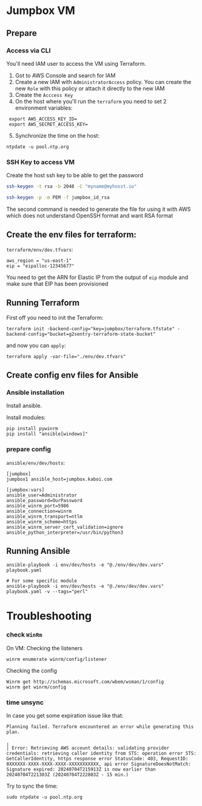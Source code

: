 # Jumpbox VM


## Prepare

### Access via CLI

You'll need IAM user to access the VM using Terraform.
1) Got to AWS Console and search for IAM
2) Create a new IAM with `AdministratorAccess` policy. You can create the new `Role` with this policy or attach it directly to the new IAM
3) Create the `Acccess Key`
4) On the host where you'll run the `terraform` you need to set 2 environment variables:
```
 export AWS_ACCESS_KEY_ID=
 export AWS_SECRET_ACCESS_KEY=
```
5) Synchronize the time on the host:
```
ntpdate -u pool.ntp.org
```


### SSH Key to access VM
Create the host ssh key to be able to get the password
```bash
ssh-keygen -t rsa -b 2048 -C "myname@myhosst.io"

ssh-keygen -p -m PEM -f jumpbox_id_rsa
```

The second command is needed to generate the file for using it with AWS which does not understand OpenSSH format and want RSA format

## Create the env files for terraform:

`terraform/env/dev.tfvars`:
```
aws_region = "us-east-1"
eip = "eipalloc-12345677" 
```

You need to get the ARN for Elastic IP from the output of `eip` module and make sure that EIP has been provisioned

## Running Terraform

First off you need to init the Terraform:

```
terraform init -backend-config="key=jumpbox/terraform.tfstate" -backend-config="bucket=g2sentry-terraform-state-bucket"
```

and now you can `apply`:

```
terraform apply -var-file="./env/dev.tfvars"
```

## Create config env files for Ansible

### Ansible installation

Install ansible.

Install modules:
```
pip install pywinrm
pip install "ansible[windows]"

```

### prepare config

`ansible/env/dev/hosts`:

```
[jumpbox]
jumpbox1 ansible_host=jumpbox.kaboi.com

[jumpbox:vars]
ansible_user=Administrator
ansible_password=OurPassword
ansible_winrm_port=5986
ansible_connection=winrm
ansible_winrm_transport=ntlm
ansible_winrm_scheme=https
ansible_winrm_server_cert_validation=ignore
ansible_python_interpreter=/usr/bin/python3

```

## Running Ansible

```
ansible-playbook -i env/dev/hosts -e "@./env/dev/dev.vars" playbook.yaml 

# For some specific module
ansible-playbook -i env/dev/hosts -e "@./env/dev/dev.vars" playbook.yaml -v --tags="perl"

```

# Troubleshooting

### check `WinRm`

On VM:
Checking the listeners
```
winrm enumerate winrm/config/listener
```

Checking the config
```
Winrm get http://schemas.microsoft.com/wbem/wsman/1/config
winrm get winrm/config
```

### time unsync
In case you get some expiration issue like that:
```
Planning failed. Terraform encountered an error while generating this plan.

╷
│ Error: Retrieving AWS account details: validating provider credentials: retrieving caller identity from STS: operation error STS: GetCallerIdentity, https response error StatusCode: 403, RequestID: 8XXXXXX-XXXX-XXXX-XXXX-XXXXXXXXXXX, api error SignatureDoesNotMatch: Signature expired: 20240704T215913Z is now earlier than 20240704T221303Z (20240704T222803Z - 15 min.)
```

Try to sync the time:
```
sudo ntpdate -u pool.ntp.org
```
